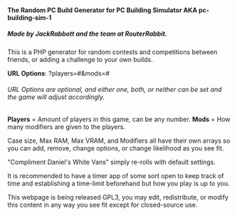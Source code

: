 #### The Random PC Build Generator for PC Building Simulator AKA pc-building-sim-1
##### Made by JackRabbott and the team at RouterRabbit.

This is a PHP generator for random contests and competitions between friends, or adding a challenge to your own builds.

**URL Options**: ?players=#&mods=# 
###### URL Options are optional, and either one, both, or neither can be set and the game will adjust accordingly.

**Players** = Amount of players in this game, can be any number.
**Mods** = How many modifiers are given to the players.


Case size, Max RAM, Max VRAM, and Modifiers all have their own arrays so you can add, remove, change options, or change likelihood as you see fit. 

"Compliment Daniel's White Vans" simply re-rolls with default settings.

It is recommended to have a timer app of some sort open to keep track of time and establishing a time-limit beforehand but how you play is up to you.

This webpage is being released GPL3, you may edit, redistribute, or modify this content in any way you see fit except for closed-source use. 
